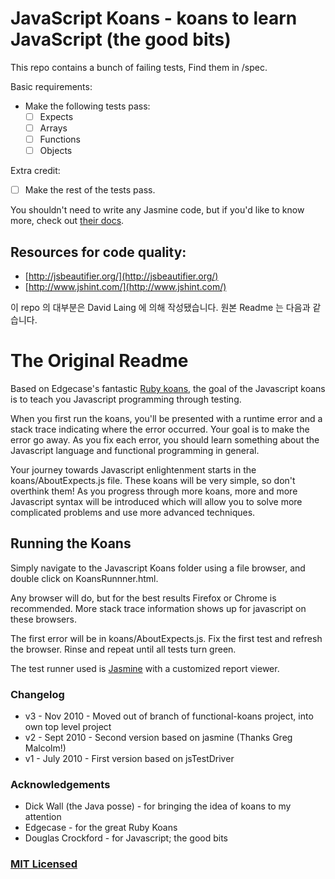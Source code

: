 # JavaScript Koans - koans to learn JavaScript (the good bits)
This repo contains a bunch of failing tests, Find them in /spec.

Basic requirements:

* Make the following tests pass:
  - [ ] Expects
  - [ ] Arrays
  - [ ] Functions
  - [ ] Objects

Extra credit:

- [ ] Make the rest of the tests pass.

You shouldn't need to write any Jasmine code, but if you'd like to know more, check out [their docs](http://pivotal.github.com/jasmine/).

## Resources for code quality:

* [http://jsbeautifier.org/](http://jsbeautifier.org/)
* [http://www.jshint.com/](http://www.jshint.com/)

이 repo 의 대부분은 David Laing 에 의해 작성됐습니다. 원본 Readme 는 다음과 같습니다.

# The Original Readme
Based on Edgecase's fantastic 
[Ruby koans](http://github.com/edgecase/ruby_koans), the goal of the
Javascript koans is to teach you Javascript programming through
testing.

When you first run the koans, you'll be presented with a runtime error and a
stack trace indicating where the error occurred. Your goal is to make the
error go away. As you fix each error, you should learn something about the
Javascript language and functional programming in general.

Your journey towards Javascript enlightenment starts in the koans/AboutExpects.js file. These
koans will be very simple, so don't overthink them! As you progress through
more koans, more and more Javascript syntax will be introduced which will allow
you to solve more complicated problems and use more advanced techniques.

## Running the Koans
Simply navigate to the Javascript Koans folder using a file browser, and
double click on KoansRunnner.html. 

Any browser will do, but for the best results Firefox or Chrome is
recommended. More stack trace information shows up for javascript on these
browsers.

The first error will be in koans/AboutExpects.js. Fix the first test and
refresh the browser. Rinse and repeat until all tests turn green.

The test runner used is [Jasmine](http://jasmine.github.io/) with a customized report viewer.

### Changelog
*  v3 - Nov 2010  - Moved out of branch of functional-koans project, into own top level project
*  v2 - Sept 2010 - Second version based on jasmine (Thanks Greg Malcolm!)
*  v1 - July 2010 - First version based on jsTestDriver

### Acknowledgements
*  Dick Wall (the Java posse) - for bringing the idea of koans to my attention
*  Edgecase - for the great Ruby Koans
*  Douglas Crockford - for Javascript; the good bits

### [MIT Licensed](LICENSE)